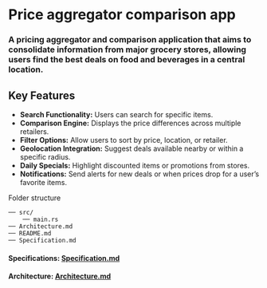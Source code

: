 # Price aggregator comparison app

### A pricing aggregator and comparison application that aims to consolidate information from major grocery stores, allowing users find the best deals on food and beverages in a central location.

## Key Features	

* **Search Functionality:** Users can search for specific items.
* **Comparison Engine:** Displays the price differences across multiple retailers.
* **Filter Options:** Allow users to sort by price, location, or retailer.
* **Geolocation Integration:** Suggest deals available nearby or within a specific radius.
* **Daily Specials:** Highlight discounted items or promotions from stores.
* **Notifications:** Send alerts for new deals or when prices drop for a user’s favorite items.

Folder structure

    ── src/
        ── main.rs
    ── Architecture.md
    ── README.md
    ── Specification.md

#### Specifications: [Specification.md](Specification.md)

#### Architecture: [Architecture.md](Architecture.md)